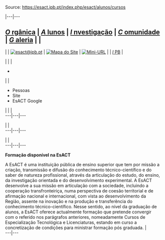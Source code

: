 Source: https://esact.ipb.pt/index.php/esact/alunos/cursos

|---|---  
  
[_O_ rgânica](/index.php/esact/organica "Orgânica") | [_A_ lunos](/index.php/esact/alunos "Alunos") | [_I_ nvestigação](/index.php/esact/investigacao "Investigação") | [_C_ omunidade](/index.php/esact/comunidade "Comunidade") | [_G_ aleria](/index.php/esact/galeria "Galeria") |  |   
---  
|  | [![esact@ipb.pt](/templates/esact-template-alunos/images/mail.png)](mailto:esact@ipb.pt?subject=Portal%20ESACT "esact@ipb.pt") | [![Mapa do Site](/templates/esact-template-alunos/images/mapa.png)](/index.php/esact-map "Mapa do Site") | [![Mini-URL](/templates/esact-template-alunos/images/miniurl.png)](javascript:; "Mini-URL") |  | [_I_ PB](http://www.ipb.pt "Instituto Politécnico de Bragança") |   
  
  

  

  
  
  
  
  
  
  
  
  
  
  
  
  
  
|   |  | 

  *   

|  | 

  * Pessoas
  * Site
  * EsACT Google

|  |  |   
---|---|---  
  
|  |   
---|---|---  
  
|  |   
---|---|---  
  
  
**Formação disponível na EsACT**  
  
A EsACT é uma instituição pública de ensino superior que tem por missão a criação, transmissão e difusão do conhecimento técnico-científico e do saber de natureza profissional, através da articulação do estudo, do ensino, da investigação orientada e do desenvolvimento experimental. A EsACT desenvolve a sua missão em articulação com a sociedade, incluindo a cooperação transfronteiriça, numa perspectiva de coesão territorial e de afirmação nacional e internacional, com vista ao desenvolvimento da Região, assente na inovação e na produção e transferência do conhecimento técnico-científico. Nesse sentido, ao nível da graduação de alunos, a EsACT oferece actualmente formação que pretende convergir com o referido nos parágrafos anteriores, nomeadamente Cursos de Especialização Tecnológica e Licenciaturas, estando em curso a concretização de condições para ministrar formação pós graduada. |   
---|---  
  
